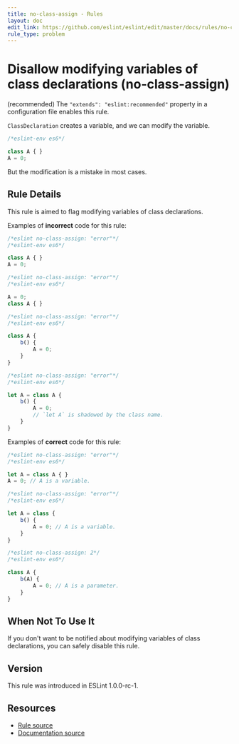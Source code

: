 ```yaml
---
title: no-class-assign - Rules
layout: doc
edit_link: https://github.com/eslint/eslint/edit/master/docs/rules/no-class-assign.md
rule_type: problem
---
```

<!-- Note: No pull requests accepted for this file. See README.md in the root directory for details. -->

# Disallow modifying variables of class declarations (no-class-assign)

(recommended) The `"extends": "eslint:recommended"` property in a configuration file enables this rule.

`ClassDeclaration` creates a variable, and we can modify the variable.

```js
/*eslint-env es6*/

class A { }
A = 0;
```

But the modification is a mistake in most cases.

## Rule Details

This rule is aimed to flag modifying variables of class declarations.

Examples of **incorrect** code for this rule:

```js
/*eslint no-class-assign: "error"*/
/*eslint-env es6*/

class A { }
A = 0;
```

```js
/*eslint no-class-assign: "error"*/
/*eslint-env es6*/

A = 0;
class A { }
```

```js
/*eslint no-class-assign: "error"*/
/*eslint-env es6*/

class A {
    b() {
        A = 0;
    }
}
```

```js
/*eslint no-class-assign: "error"*/
/*eslint-env es6*/

let A = class A {
    b() {
        A = 0;
        // `let A` is shadowed by the class name.
    }
}
```

Examples of **correct** code for this rule:

```js
/*eslint no-class-assign: "error"*/
/*eslint-env es6*/

let A = class A { }
A = 0; // A is a variable.
```

```js
/*eslint no-class-assign: "error"*/
/*eslint-env es6*/

let A = class {
    b() {
        A = 0; // A is a variable.
    }
}
```

```js
/*eslint no-class-assign: 2*/
/*eslint-env es6*/

class A {
    b(A) {
        A = 0; // A is a parameter.
    }
}
```

## When Not To Use It

If you don't want to be notified about modifying variables of class declarations, you can safely disable this rule.

## Version

This rule was introduced in ESLint 1.0.0-rc-1.

## Resources

* [Rule source](https://github.com/eslint/eslint/tree/master/lib/rules/no-class-assign.js)
* [Documentation source](https://github.com/eslint/eslint/tree/master/docs/rules/no-class-assign.md)
